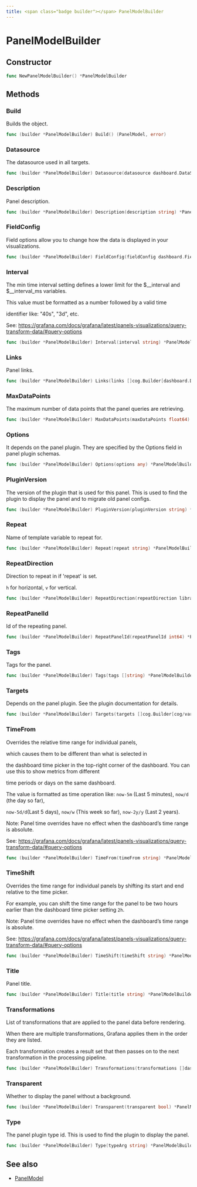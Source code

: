 ```yaml
---
title: <span class="badge builder"></span> PanelModelBuilder
---
```

# <span class="badge builder"></span> PanelModelBuilder

## Constructor

```go
func NewPanelModelBuilder() *PanelModelBuilder
```
## Methods

### <span class="badge object-method"></span> Build

Builds the object.

```go
func (builder *PanelModelBuilder) Build() (PanelModel, error)
```

### <span class="badge object-method"></span> Datasource

The datasource used in all targets.

```go
func (builder *PanelModelBuilder) Datasource(datasource dashboard.DataSourceRef) *PanelModelBuilder
```

### <span class="badge object-method"></span> Description

Panel description.

```go
func (builder *PanelModelBuilder) Description(description string) *PanelModelBuilder
```

### <span class="badge object-method"></span> FieldConfig

Field options allow you to change how the data is displayed in your visualizations.

```go
func (builder *PanelModelBuilder) FieldConfig(fieldConfig dashboard.FieldConfigSource) *PanelModelBuilder
```

### <span class="badge object-method"></span> Interval

The min time interval setting defines a lower limit for the $__interval and $__interval_ms variables.

This value must be formatted as a number followed by a valid time

identifier like: "40s", "3d", etc.

See: https://grafana.com/docs/grafana/latest/panels-visualizations/query-transform-data/#query-options

```go
func (builder *PanelModelBuilder) Interval(interval string) *PanelModelBuilder
```

### <span class="badge object-method"></span> Links

Panel links.

```go
func (builder *PanelModelBuilder) Links(links []cog.Builder[dashboard.DashboardLink]) *PanelModelBuilder
```

### <span class="badge object-method"></span> MaxDataPoints

The maximum number of data points that the panel queries are retrieving.

```go
func (builder *PanelModelBuilder) MaxDataPoints(maxDataPoints float64) *PanelModelBuilder
```

### <span class="badge object-method"></span> Options

It depends on the panel plugin. They are specified by the Options field in panel plugin schemas.

```go
func (builder *PanelModelBuilder) Options(options any) *PanelModelBuilder
```

### <span class="badge object-method"></span> PluginVersion

The version of the plugin that is used for this panel. This is used to find the plugin to display the panel and to migrate old panel configs.

```go
func (builder *PanelModelBuilder) PluginVersion(pluginVersion string) *PanelModelBuilder
```

### <span class="badge object-method"></span> Repeat

Name of template variable to repeat for.

```go
func (builder *PanelModelBuilder) Repeat(repeat string) *PanelModelBuilder
```

### <span class="badge object-method"></span> RepeatDirection

Direction to repeat in if 'repeat' is set.

`h` for horizontal, `v` for vertical.

```go
func (builder *PanelModelBuilder) RepeatDirection(repeatDirection librarypanel.PanelModelRepeatDirection) *PanelModelBuilder
```

### <span class="badge object-method"></span> RepeatPanelId

Id of the repeating panel.

```go
func (builder *PanelModelBuilder) RepeatPanelId(repeatPanelId int64) *PanelModelBuilder
```

### <span class="badge object-method"></span> Tags

Tags for the panel.

```go
func (builder *PanelModelBuilder) Tags(tags []string) *PanelModelBuilder
```

### <span class="badge object-method"></span> Targets

Depends on the panel plugin. See the plugin documentation for details.

```go
func (builder *PanelModelBuilder) Targets(targets []cog.Builder[cog/variants.Dataquery]) *PanelModelBuilder
```

### <span class="badge object-method"></span> TimeFrom

Overrides the relative time range for individual panels,

which causes them to be different than what is selected in

the dashboard time picker in the top-right corner of the dashboard. You can use this to show metrics from different

time periods or days on the same dashboard.

The value is formatted as time operation like: `now-5m` (Last 5 minutes), `now/d` (the day so far),

`now-5d/d`(Last 5 days), `now/w` (This week so far), `now-2y/y` (Last 2 years).

Note: Panel time overrides have no effect when the dashboard’s time range is absolute.

See: https://grafana.com/docs/grafana/latest/panels-visualizations/query-transform-data/#query-options

```go
func (builder *PanelModelBuilder) TimeFrom(timeFrom string) *PanelModelBuilder
```

### <span class="badge object-method"></span> TimeShift

Overrides the time range for individual panels by shifting its start and end relative to the time picker.

For example, you can shift the time range for the panel to be two hours earlier than the dashboard time picker setting `2h`.

Note: Panel time overrides have no effect when the dashboard’s time range is absolute.

See: https://grafana.com/docs/grafana/latest/panels-visualizations/query-transform-data/#query-options

```go
func (builder *PanelModelBuilder) TimeShift(timeShift string) *PanelModelBuilder
```

### <span class="badge object-method"></span> Title

Panel title.

```go
func (builder *PanelModelBuilder) Title(title string) *PanelModelBuilder
```

### <span class="badge object-method"></span> Transformations

List of transformations that are applied to the panel data before rendering.

When there are multiple transformations, Grafana applies them in the order they are listed.

Each transformation creates a result set that then passes on to the next transformation in the processing pipeline.

```go
func (builder *PanelModelBuilder) Transformations(transformations []dashboard.DataTransformerConfig) *PanelModelBuilder
```

### <span class="badge object-method"></span> Transparent

Whether to display the panel without a background.

```go
func (builder *PanelModelBuilder) Transparent(transparent bool) *PanelModelBuilder
```

### <span class="badge object-method"></span> Type

The panel plugin type id. This is used to find the plugin to display the panel.

```go
func (builder *PanelModelBuilder) Type(typeArg string) *PanelModelBuilder
```

## See also

 * <span class="badge object-type-struct"></span> [PanelModel](./object-PanelModel.md)
